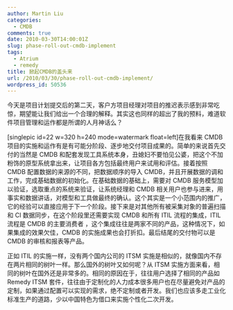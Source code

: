 ```yaml
---
author: Martin Liu
categories:
  - CMDB
comments: true
date: 2010-03-30T14:00:01Z
slug: phase-roll-out-cmdb-implement
tags:
  - Atrium
  - remedy
title: 掀起CMDB的盖头来
url: /2010/03/30/phase-roll-out-cmdb-implement/
wordpress_id: 50536
---
```


今天是项目计划提交后的第二天，客户方项目经理对项目的推迟表示感到非常吃惊，期望能让我们给出一个合理的解释。其实这也同样的超出了我的预料，难道软件项目管理和运作都是所谓的人月神话么？

[singlepic id=22 w=320 h=240 mode=watermark float=left]在我看来 CMDB 项目的实施和运作有是有可能分阶段、逐步地交付项目成果的。简单的来说首先交付的当然是 CMDB 和配套发现工具系统本身，丑媳妇不要怕见公婆，把这个不加粉饰的原型系统拿出来，让项目各方包括最终用户来试用和评估。接着按照 CMDB 配置数据的来源的不同，把数据顺序的导入 CMDB，并且开展数据的调和工作，完成基础数据的初始化。在基础数据的基础上，需要对 CMDB 服务模型加以验证，选取重点的系统来验证，让系统经理和 CMDB 相关用户也参与进来，用事实和数据讲话，对模型和工具做最终的确认。这个其实是一个小范围内的推广，它的经验可以直接应用于下一个阶段。接下来是对其他所有被采集对象的普遍扫描和 CI 数据同步，在这个阶段里还需要实现 CMDB 和所有 ITIL 流程的集成，ITIL 流程是 CMDB 的主要消费者 ，这个集成往往是两家不同的产品，这种情况下，如果集成的效果欠佳，CMDB 的实施成果也会打折扣。最后结尾的交付物可以是 CMDB 的审核和报表等产品。

正如 ITIL 的实施一样，没有两个国内公司的 ITSM 实施是相似的，就像国内不存在两片相同的树叶一样。那么国外的树叶又如何呢？从 ITSM 实施方面来看，相同的树叶在国外还是非常多的。相同的原因在于，往往用户选择了相同的产品如 Remedy ITSM 套件，往往由于定制化的人力成本很多用户也在尽量避免对产品的定制，如果通过配置可以实现的需求，绝不定制或者开发。我们也应该多走工业化标准生产的道路，少以中国特色为借口来实施个性化二次开发。
